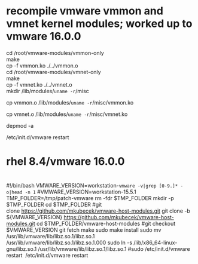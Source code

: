 
# recompile vmware vmmon and vmnet kernel modules; worked up to vmware 16.0.0

cd /root/vmware-modules/vmmon-only                                                                                           
make                                                                                                                         
cp -f vmmon.ko ./../vmmon.o                                                                                                  
cd /root/vmware-modules/vmnet-only                                                                                           
make                                                                                                                         
cp -f vmnet.ko ./../vmnet.o                                                                                                  
mkdir /lib/modules/`uname -r`/misc                                                                                           
                                                                                                                             
cp vmmon.o /lib/modules/`uname -r`/misc/vmmon.ko                                                                             
                                                                                                                             
cp vmnet.o /lib/modules/`uname -r`/misc/vmnet.ko                                                                             
                                                                                                                             
depmod -a                                                                                                                    
                                                                                                                             
/etc/init.d/vmware restart    

#
#  rhel 8.4/vmware 16.0.0
#
#!/bin/bash
VMWARE_VERSION=workstation-`vmware -v|grep [0-9.]* -o|head -n 1`
#VMWARE_VERSION=workstation-15.5.1
TMP_FOLDER=/tmp/patch-vmware
rm -fdr $TMP_FOLDER
mkdir -p $TMP_FOLDER
cd $TMP_FOLDER
#git clone https://github.com/mkubecek/vmware-host-modules.git
git clone -b ${VMWARE_VERSION} https://github.com/mkubecek/vmware-host-modules.git
cd $TMP_FOLDER/vmware-host-modules
#git checkout $VMWARE_VERSION
git fetch
make
sudo make install
sudo mv /usr/lib/vmware/lib/libz.so.1/libz.so.1 /usr/lib/vmware/lib/libz.so.1/libz.so.1.000
sudo ln -s /lib/x86_64-linux-gnu/libz.so.1 /usr/lib/vmware/lib/libz.so.1/libz.so.1
#sudo /etc/init.d/vmware restart 
/etc/init.d/vmware restart 
